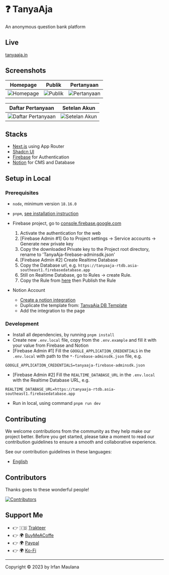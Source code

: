 # ❓ TanyaAja

An anonymous question bank platform

## Live

[tanyaaja.in](https://tanyaaja.in/)

## Screenshots

| Homepage                                 | Publik                               | Pertanyaan                                   |
| ---------------------------------------- | ------------------------------------ | -------------------------------------------- |
| ![Homepage](screenshots/01-homepage.png) | ![Publik](screenshots/04-publik.png) | ![Pertanyaan](screenshots/05-pertanyaan.png) |

| Daftar Pertanyaan                                          | Setelan Akun                                     |
| ---------------------------------------------------------- | ------------------------------------------------ |
| ![Daftar Pertanyaan](screenshots/02-daftar-pertanyaan.png) | ![Setelan Akun](screenshots/03-setelan-akun.png) |

## Stacks

- [Next.js](https://nextjs.org/) using App Router
- [Shadcn UI](https://ui.shadcn.com/)
- [Firebase](https://firebase.google.com/) for Authentication
- [Notion](https://www.notion.so/) for CMS and Database

## Setup in Local

### Prerequisites

- `node`, minimum version `18.16.0`
- `pnpm`, [see installation instruction](https://pnpm.io/installation)
- Firebase project, go to [console.firebase.google.com](https://console.firebase.google.com)
  1. Activate the authentication for the web
  2. [Firebase Admin #1] Go to Project settings -> Service accounts -> Generate new private key
  3. Copy the downloaded Private key to the Project root directory, rename to 'TanyaAja-firebase-adminsdk.json'
  4. [Firebase Admin #2] Create Realtime Database
  5. Copy the Database url, e.g. `https://tanyaaja-rtdb.asia-southeast1.firebasedatabase.app`
  6. Still on Realtime Database, go to Rules -> create Rule.
  7. Copy the Rule from [here](.firebase/rule.json) then Publish the Rule

- Notion Account
  - [Create a notion integration](https://developers.notion.com/docs/create-a-notion-integration)
  - Duplicate the template from: [TanyaAja DB Template](https://general-lady-e21.notion.site/TanyaAja-Template-d6454b3d41934057badb0e389ada5e73)
  - Add the integration to the page

### Development

- Install all dependencies, by running `pnpm install`
- Create new `.env.local` file, copy from the `.env.example` and fill it with your value from Firebase and Notion
- [Firebase Admin #1] Fill the `GOOGLE_APPLICATION_CREDENTIALS` in the `.env.local` with path to the `*-firebase-adminsdk.json` file, e.g.
```
GOOGLE_APPLICATION_CREDENTIALS=tanyaaja-firebase-adminsdk.json
```
- [Firebase Admin #2] Fill the `REALTIME_DATABASE_URL` in the `.env.local` with the Realtime Database URL, e.g.
```
REALTIME_DATABASE_URL=https://tanyaaja-rtdb.asia-southeast1.firebasedatabase.app
```
- Run in local, using command `pnpm run dev`

## Contributing

We welcome contributions from the community as they help make our project better. Before you get started, please take a moment to read our contribution guidelines to ensure a smooth and collaborative experience.

See our contribution guidelines in these languages:

- [English](CONTRIBUTING.md)

## Contributors

Thanks goes to these wonderful people!

[![Contributors](https://contrib.rocks/image?repo=mazipan/tanyaaja.in)](https://github.com/mazipan/tanyaaja.in/graphs/contributors)

## Support Me

- 👉 🇮🇩 [Trakteer](https://trakteer.id/mazipan/tip?utm_source=github-mazipan)
- 👉 🌍 [BuyMeACoffe](https://www.buymeacoffee.com/mazipan?utm_source=github-mazipan)
- 👉 🌍 [Paypal](https://www.paypal.me/mazipan?utm_source=github-mazipan)
- 👉 🌍 [Ko-Fi](https://ko-fi.com/mazipan?utm_source=github-mazipan)

---

Copyright © 2023 by Irfan Maulana
